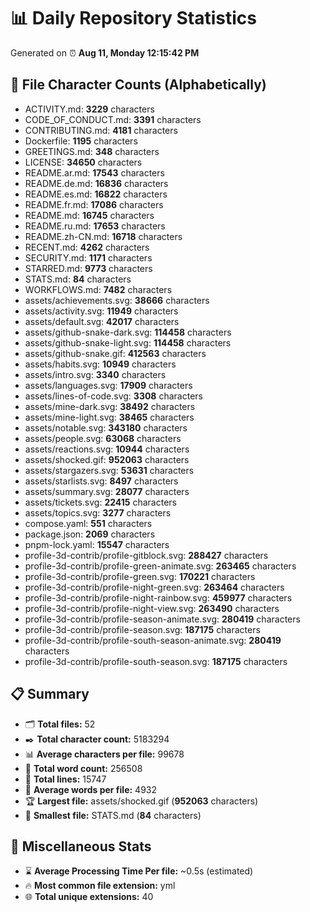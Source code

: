 # 📊 Daily Repository Statistics
Generated on ⏰ **Aug 11, Monday 12:15:42 PM**

## 📂 File Character Counts (Alphabetically)
- ACTIVITY.md: **3229** characters
- CODE_OF_CONDUCT.md: **3391** characters
- CONTRIBUTING.md: **4181** characters
- Dockerfile: **1195** characters
- GREETINGS.md: **348** characters
- LICENSE: **34650** characters
- README.ar.md: **17543** characters
- README.de.md: **16836** characters
- README.es.md: **16822** characters
- README.fr.md: **17086** characters
- README.md: **16745** characters
- README.ru.md: **17653** characters
- README.zh-CN.md: **16718** characters
- RECENT.md: **4262** characters
- SECURITY.md: **1171** characters
- STARRED.md: **9773** characters
- STATS.md: **84** characters
- WORKFLOWS.md: **7482** characters
- assets/achievements.svg: **38666** characters
- assets/activity.svg: **11949** characters
- assets/default.svg: **42017** characters
- assets/github-snake-dark.svg: **114458** characters
- assets/github-snake-light.svg: **114458** characters
- assets/github-snake.gif: **412563** characters
- assets/habits.svg: **10949** characters
- assets/intro.svg: **3340** characters
- assets/languages.svg: **17909** characters
- assets/lines-of-code.svg: **3308** characters
- assets/mine-dark.svg: **38492** characters
- assets/mine-light.svg: **38465** characters
- assets/notable.svg: **343180** characters
- assets/people.svg: **63068** characters
- assets/reactions.svg: **10944** characters
- assets/shocked.gif: **952063** characters
- assets/stargazers.svg: **53631** characters
- assets/starlists.svg: **8497** characters
- assets/summary.svg: **28077** characters
- assets/tickets.svg: **22415** characters
- assets/topics.svg: **3277** characters
- compose.yaml: **551** characters
- package.json: **2069** characters
- pnpm-lock.yaml: **15547** characters
- profile-3d-contrib/profile-gitblock.svg: **288427** characters
- profile-3d-contrib/profile-green-animate.svg: **263465** characters
- profile-3d-contrib/profile-green.svg: **170221** characters
- profile-3d-contrib/profile-night-green.svg: **263464** characters
- profile-3d-contrib/profile-night-rainbow.svg: **459977** characters
- profile-3d-contrib/profile-night-view.svg: **263490** characters
- profile-3d-contrib/profile-season-animate.svg: **280419** characters
- profile-3d-contrib/profile-season.svg: **187175** characters
- profile-3d-contrib/profile-south-season-animate.svg: **280419** characters
- profile-3d-contrib/profile-south-season.svg: **187175** characters

## 📋 Summary
- 🗂️ **Total files:** 52
- ✒️ **Total character count:** 5183294
- 📊 **Average characters per file:** 99678
- 📝 **Total word count:** 256508
- 🧾 **Total lines:** 15747
- 📐 **Average words per file:** 4932
- 🏆 **Largest file:** assets/shocked.gif (**952063** characters)
- 🥉 **Smallest file:** STATS.md (**84** characters)

## 🌟 Miscellaneous Stats
- ⌛ **Average Processing Time Per file:** ~0.5s (estimated)
- 🔥 **Most common file extension:** yml
- 🌐 **Total unique extensions:** 40
